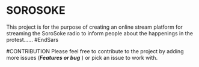 # SOROSOKE
This project is for the purpose of creating an online stream platform for streaming the SoroSoke radio to inform people about the happenings in the protest...... #EndSars

#CONTRIBUTION
Please feel free to contribute to the project by adding more issues (***Features or bug*** ) or pick an issue to work with. 
